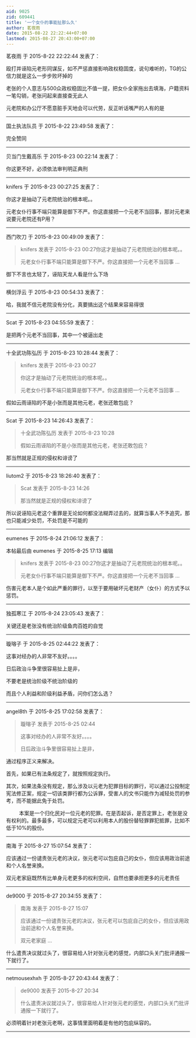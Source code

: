 ```yaml
---
aid: 9025
zid: 609441
title: '一个女仆的事能扯那么久'
author: 茗夜雨
date: 2015-08-22 22:22:44+07:00
lastmod: 2015-08-27 20:43:00+07:00
---
```


茗夜雨 于 2015-8-22 22:22:44 发表了：

殴打并诬陷元老形同谋反，如不严惩直接影响政权稳固度，说句难听的，TG的公信力就是这么一步步败坏掉的

老张的个人意志与500众政权稳固比不值一提，把女仆全家拖出去填海，户籍资料一笔勾销，老张问起来直接查无此人

元老院和办公厅不愿意脏手天地会可以代劳，反正听话嘴严的人有的是

---------

国土执法队员 于 2015-8-22 23:49:58 发表了：

完全赞同

---------

贝当门生戴高乐 于 2015-8-23 00:22:14 发表了：

你这更不好，必须依法审判明正典刑

---------

knifers 于 2015-8-23 00:27:25 发表了：

你这才是抽动了元老院统治的根本呢。。

元老女仆行事不端只能算是御下不严。你这直接把一个元老不当回事，那对元老来说要元老院还有P用？

---------

西门吹刀 于 2015-8-23 00:49:09 发表了：

> knifers 发表于 2015-8-23 00:27你这才是抽动了元老院统治的根本呢。。
> 
> 元老女仆行事不端只能算是御下不严。你这直接把一个元老不当回事 ...



御下不言也太轻了，诬陷天龙人看是什么下场

---------

横剑浮云 于 2015-8-23 00:54:33 发表了：

哈，我就不信元老院没有分化，真要搞出这个结果来容易得很

---------

Scat 于 2015-8-23 04:55:59 发表了：

是把两个元老不当回事，其中一个被逼出走

---------

十全武功陈弘历 于 2015-8-23 10:28:44 发表了：

> knifers 发表于 2015-8-23 00:27
> 
> 你这才是抽动了元老院统治的根本呢。。
> 
> 元老女仆行事不端只能算是御下不严。你这直接把一个元老不当回事 ...



假如云雨诬陷的不是小张而是其他元老，老张还敢包庇？

---------

Scat 于 2015-8-23 14:26:43 发表了：

> 十全武功陈弘历 发表于 2015-8-23 10:28
> 
> 假如云雨诬陷的不是小张而是其他元老，老张还敢包庇？



那当然就是正规的侵权和诽谤了

---------

liutom2 于 2015-8-23 18:26:40 发表了：

> Scat 发表于 2015-8-23 14:26
> 
> 那当然就是正规的侵权和诽谤了



所以说诬陷元老这个重罪是无论如何都没法糊弄过去的，就算当事人不予追究，那也只能减少处罚，不处罚是不可能的

---------

eumenes 于 2015-8-24 21:06:12 发表了：

本帖最后由 eumenes 于 2015-8-25 17:13 编辑 


> 
> knifers 发表于 2015-8-23 00:27你这才是抽动了元老院统治的根本呢。。
> 
> 元老女仆行事不端只能算是御下不严。你这直接把一个元老不当回事 ...



伤害元老本人是个如此严重的罪行，以至于要用破坏元老财产（女仆）的方式予以惩罚。

---------

独孤寒江 于 2015-8-24 23:05:43 发表了：

关键还是老张没有统治阶级鱼肉百姓的自觉

---------

璇瑢子 于 2015-8-25 02:44:22 发表了：

这事对经办的人非常不友好。。。。

日后政治斗争里很容易扯上是非，

不要老是统治阶级不统治阶级的

而且个人利益和阶级利益矛盾，问你们怎么选？

---------

angel8th 于 2015-8-25 17:02:58 发表了：

> 璇瑢子 发表于 2015-8-25 02:44
> 
> 这事对经办的人非常不友好。。。。
> 
> 日后政治斗争里很容易扯上是非，



通过程序正义来解决。

首先，如果已有法条规定了，就按照规定执行。

其次，如果法条没有规定，那么涉及以元老为犯罪目标的罪行，可以通过公投制定宪法修正案，规定一切该类罪行都为公诉罪，受害人的文书只能作为减轻处罚的参考，而不能据此免于处罚。

         本案是一个归化民对一位元老的犯罪。在是否起诉，是否定罪上，老张是没有权利的。最多最多，可以规定元老可以利用本人的股份替轻罪罪犯抵罪，比如不低于10%的股份。

---------

南海 于 2015-8-27 15:07:54 发表了：

应该通过一份谴责张元老的决议，张元老可以包庇自己的女仆，但应该用政治前途和个人名誉来换。

双元老家庭既然有比单身元老更多的权利空间，自然也要承担更多的元老责任

---------

de9000 于 2015-8-27 20:34:55 发表了：

> 南海 发表于 2015-8-27 15:07
> 
> 应该通过一份谴责张元老的决议，张元老可以包庇自己的女仆，但应该用政治前途和个人名誉来换。
> 
> 双元老家庭 ...



什么遣责决议就过头了，很容易给人针对张元老的感觉，内部口头关门批评通报一下就行了。

---------

netmousexhxh 于 2015-8-27 20:43:44 发表了：

> de9000 发表于 2015-8-27 20:34
> 
> 什么遣责决议就过头了，很容易给人针对张元老的感觉，内部口头关门批评通报一下就行了。



必须明着针对老张元老啊，这事情里面明着是有他的包庇纵容的。

---------

